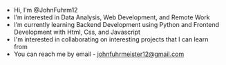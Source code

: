 - Hi, I’m @JohnFuhrm12
- I’m interested in Data Analysis, Web Development, and Remote Work
- I’m currently learning Backend Development using Python and Frontend Development with Html, Css, and Javascript
- I'm interested in collaborating on interesting projects that I can learn from
- You can reach me by email - johnfuhrmeister12@gmail.com

<!---
JohnFuhrm12/JohnFuhrm12 is a ✨ special ✨ repository because its `README.md` (this file) appears on your GitHub profile.
You can click the Preview link to take a look at your changes.
--->
